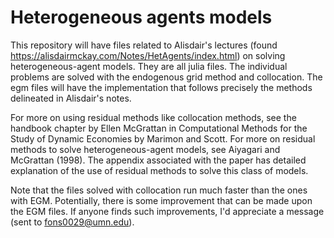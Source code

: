 # Heterogeneous agents models
This repository will have files related to Alisdair's lectures (found https://alisdairmckay.com/Notes/HetAgents/index.html) on solving heterogeneous-agent models. They are all julia files. The individual problems are solved with the endogenous grid method and collocation. The egm files will have the implementation that follows precisely the methods delineated in Alisdair's notes. 

For more on using residual methods like collocation methods, see the handbook chapter by Ellen McGrattan in Computational Methods for the Study of Dynamic Economies by Marimon and Scott. For more on residual methods to solve heterogeneous-agent models, see Aiyagari and McGrattan (1998). The appendix associated with the paper has detailed explanation of the use of residual methods to solve this class of models.    

Note that the files solved with collocation run much faster than the ones with EGM. Potentially, there is some improvement that can be made upon the EGM files. If anyone finds such improvements, I'd appreciate a message (sent to fons0029@umn.edu).

